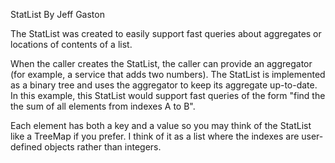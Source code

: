 StatList
By Jeff Gaston

The StatList was created to easily support fast queries about aggregates or locations of contents of a list.

When the caller creates the StatList, the caller can provide an aggregator (for example, a service that adds two numbers). The StatList is implemented as a binary tree and uses the aggregator to keep its aggregate up-to-date. In this example, this StatList would support fast queries of the form "find the the sum of all elements from indexes A to B".

Each element has both a key and a value so you may think of the StatList like a TreeMap if you prefer. I think of it as a list where the indexes are user-defined objects rather than integers.